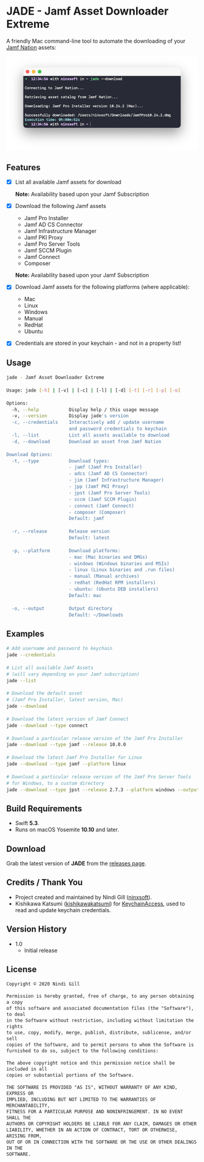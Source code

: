 
# JADE - Jamf Asset Downloader Extreme

A friendly Mac command-line tool to automate the downloading of your [Jamf Nation](https://www.jamf.com/jamf-nation/) assets:

![Example](Readme%20Resources/Example.png)

## Features

*   [x] List all available Jamf assets for download

    **Note:** Availability based upon your Jamf Subscription

*   [x] Download the following Jamf assets
    *   Jamf Pro Installer
    *   Jamf AD CS Connector
    *   Jamf Infrastructure Manager
    *   Jamf PKI Proxy
    *   Jamf Pro Server Tools
    *   Jamf SCCM Plugin
    *   Jamf Connect
    *   Composer

    **Note:** Availability based upon your Jamf Subscription
*   [x] Download Jamf assets for the following platforms (where applicable):
    *   Mac
    *   Linux
    *   Windows
    *   Manual
    *   RedHat
    *   Ubuntu

*   [x] Credentials are stored in your keychain - and not in a property list!

## Usage

```bash
jade - Jamf Asset Downloader Extreme

Usage: jade [-h] | [-v] | [-c] | [-l] | [-d] [-t] [-r] [-p] [-o]

Options:
  -h, --help           Display help / this usage message
  -v, --version        Display jade's version
  -c, --credentials    Interactively add / update username
                       and password credentials to keychain
  -l, --list           List all assets available to download
  -d, --download       Download an asset from Jamf Nation

Download Options:
  -t, --type           Download types:
                       - jamf (Jamf Pro Installer)
                       - adcs (Jamf AD CS Connector)
                       - jim (Jamf Infrastructure Manager)
                       - jpp (Jamf PKI Proxy)
                       - jpst (Jamf Pro Server Tools)
                       - sccm (Jamf SCCM Plugin)
                       - connect (Jamf Connect)
                       - composer (Composer)
                       Default: jamf

  -r, --release        Release version
                       Default: latest

  -p, --platform       Download platforms:
                       - mac (Mac binaries and DMGs)
                       - windows (Windows binaries and MSIs)
                       - linux (Linux binaries and .run files)
                       - manual (Manual archives)
                       - redhat (RedHat RPM installers)
                       - ubuntu: (Ubuntu DEB installers)
                       Default: mac

  -o, --output         Output directory
                       Default: ~/Downloads
```

## Examples

```bash
# Add username and password to keychain
jade --credentials

# List all available Jamf Assets
# (will vary depending on your Jamf subscription)
jade --list

# Download the default asset
# (Jamf Pro Installer, latest version, Mac)
jade --download

# Download the latest version of Jamf Connect
jade --download --type connect

# Download a particular release version of the Jamf Pro Installer
jade --download --type jamf --release 10.0.0

# Download the latest Jamf Pro Installer for Linux
jade --download --type jamf --platform linux

# Download a particular release version of the Jamf Pro Server Tools
# for Windows, to a custom directory
jade --download --type jpst --release 2.7.3 --platform windows --output ~/Desktop
```

## Build Requirements

*   Swift **5.3**.
*   Runs on macOS Yosemite **10.10** and later.

## Download

Grab the latest version of **JADE** from the [releases page](https://github.com/ninxsoft/JADE/releases).

## Credits / Thank You

*   Project created and maintained by Nindi Gill ([ninxsoft](https://github.com/ninxsoft)).
*   Kishikawa Katsumi ([kishikawakatsumi](https://github.com/kishikawakatsumi)) for [KeychainAccess](https://github.com/kishikawakatsumi/KeychainAccess), used to read and update keychain credentials.

## Version History

*   1.0
    *   Initial release

## License

    Copyright © 2020 Nindi Gill

    Permission is hereby granted, free of charge, to any person obtaining a copy
    of this software and associated documentation files (the "Software"), to deal
    in the Software without restriction, including without limitation the rights
    to use, copy, modify, merge, publish, distribute, sublicense, and/or sell
    copies of the Software, and to permit persons to whom the Software is
    furnished to do so, subject to the following conditions:

    The above copyright notice and this permission notice shall be included in all
    copies or substantial portions of the Software.

    THE SOFTWARE IS PROVIDED "AS IS", WITHOUT WARRANTY OF ANY KIND, EXPRESS OR
    IMPLIED, INCLUDING BUT NOT LIMITED TO THE WARRANTIES OF MERCHANTABILITY,
    FITNESS FOR A PARTICULAR PURPOSE AND NONINFRINGEMENT. IN NO EVENT SHALL THE
    AUTHORS OR COPYRIGHT HOLDERS BE LIABLE FOR ANY CLAIM, DAMAGES OR OTHER
    LIABILITY, WHETHER IN AN ACTION OF CONTRACT, TORT OR OTHERWISE, ARISING FROM,
    OUT OF OR IN CONNECTION WITH THE SOFTWARE OR THE USE OR OTHER DEALINGS IN THE
    SOFTWARE.
